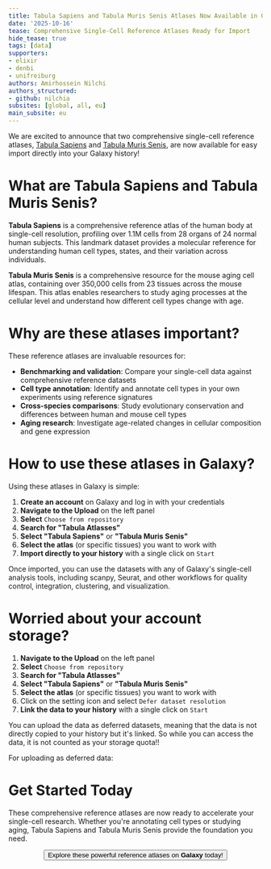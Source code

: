 ```yaml
---
title: Tabula Sapiens and Tabula Muris Senis Atlases Now Available in Galaxy
date: '2025-10-16'
tease: Comprehensive Single-Cell Reference Atlases Ready for Import
hide_tease: true
tags: [data]
supporters:
- elixir
- denbi
- unifreiburg
authors: Amirhossein Nilchi
authors_structured:
- github: nilchia
subsites: [global, all, eu]
main_subsite: eu
---
```


We are excited to announce that two comprehensive single-cell reference atlases, [Tabula Sapiens](https://tabula-sapiens-portal.ds.czbiohub.org/) and [Tabula Muris Senis](https://tabula-muris-senis.ds.czbiohub.org/), are now available for easy import directly into your Galaxy history!

# What are Tabula Sapiens and Tabula Muris Senis?

**Tabula Sapiens** is a comprehensive reference atlas of the human body at single-cell resolution, profiling over 1.1M cells from 28 organs of 24 normal human subjects. This landmark dataset provides a molecular reference for understanding human cell types, states, and their variation across individuals.

**Tabula Muris Senis** is a comprehensive resource for the mouse aging cell atlas, containing over 350,000 cells from 23 tissues across the mouse lifespan. This atlas enables researchers to study aging processes at the cellular level and understand how different cell types change with age.

# Why are these atlases important?

These reference atlases are invaluable resources for:

* **Benchmarking and validation**: Compare your single-cell data against comprehensive reference datasets
* **Cell type annotation**: Identify and annotate cell types in your own experiments using reference signatures
* **Cross-species comparisons**: Study evolutionary conservation and differences between human and mouse cell types
* **Aging research**: Investigate age-related changes in cellular composition and gene expression

# How to use these atlases in Galaxy?

Using these atlases in Galaxy is simple:

1. **Create an account** on Galaxy and log in with your credentials
2. **Navigate to the Upload** on the left panel
3. **Select** `Choose from repository`
4. **Search for "Tabula Atlasses"**
5. **Select "Tabula Sapiens"** or **"Tabula Muris Senis"**
6. **Select the atlas** (or specific tissues) you want to work with
7. **Import directly to your history** with a single click on `Start`

Once imported, you can use the datasets with any of Galaxy's single-cell analysis tools, including scanpy, Seurat, and other workflows for quality control, integration, clustering, and visualization.

# Worried about your account storage?

1. **Navigate to the Upload** on the left panel
2. **Select** `Choose from repository`
3. **Search for "Tabula Atlasses"**
4. **Select "Tabula Sapiens"** or **"Tabula Muris Senis"**
5. **Select the atlas** (or specific tissues) you want to work with
5. Click on the setting icon and select `Defer dataset resolution`
6. **Link the data to your history** with a single click on `Start`

You can upload the data as deferred datasets, meaning that the data is not directly copied to your history but it's linked. So while you can access the data, it is not counted as your storage quota!!

For uploading as deferred data:

# Get Started Today

These comprehensive reference atlases are now ready to accelerate your single-cell research. Whether you're annotating cell types or studying aging, Tabula Sapiens and Tabula Muris Senis provide the foundation you need.

<div align="center">
    <a href="https://usegalaxy.eu/">
      <button type="button" class="btn btn-primary btn-lg">Explore these powerful reference atlases on <strong>Galaxy</strong> today!</button>
    </a>
</div>